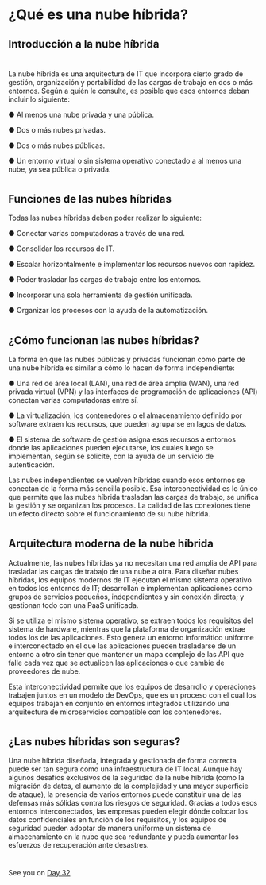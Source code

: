 
# ¿Qué es una nube híbrida?


## Introducción a la nube híbrida

#

La nube híbrida es una arquitectura de IT que incorpora cierto grado de gestión, organización y portabilidad de las cargas de trabajo en dos o más entornos. Según a quién le consulte, es posible que esos entornos deban incluir lo siguiente:


● Al menos una nube privada y una pública.

● Dos o más nubes privadas.

● Dos o más nubes públicas.

● Un entorno virtual o sin sistema operativo conectado a al menos una nube, ya sea pública o privada.

#
#
## Funciones de las nubes híbridas


Todas las nubes híbridas deben poder realizar lo siguiente: 

● Conectar varias computadoras a través de una red.

● Consolidar los recursos de IT.

● Escalar horizontalmente e implementar los recursos nuevos con rapidez.

● Poder trasladar las cargas de trabajo entre los entornos.

● Incorporar una sola herramienta de gestión unificada. 

● Organizar los procesos con la ayuda de la automatización.

#
#
## ¿Cómo funcionan las nubes híbridas?


La forma en que las nubes públicas y privadas funcionan como parte de una nube híbrida es similar a cómo lo hacen de forma independiente:

● Una red de área local (LAN), una red de área amplia (WAN), una red privada virtual (VPN) y las interfaces de programación de aplicaciones (API) conectan varias computadoras entre sí. 

● La virtualización, los contenedores o el almacenamiento definido por software extraen los recursos, que pueden agruparse en lagos de datos.

● El sistema de software de gestión asigna esos recursos a entornos donde las aplicaciones pueden ejecutarse, los cuales luego se implementan, según se solicite, con la ayuda de un servicio de autenticación.


Las nubes independientes se vuelven híbridas cuando esos entornos se conectan de la forma más sencilla posible. Esa interconectividad es lo único que permite que las nubes híbrida trasladan las cargas de trabajo, se unifica la gestión y se organizan los procesos. La calidad de las conexiones tiene un efecto directo sobre el funcionamiento de su nube híbrida.

#
#
## Arquitectura moderna de la nube híbrida


Actualmente, las nubes híbridas ya no necesitan una red amplia de API para trasladar las cargas de trabajo de una nube a otra. Para diseñar nubes híbridas, los equipos modernos de IT ejecutan el mismo sistema operativo en todos los entornos de IT; desarrollan e implementan aplicaciones como grupos de servicios pequeños, independientes y sin conexión directa; y gestionan todo con una PaaS unificada.


Si se utiliza el mismo sistema operativo, se extraen todos los requisitos del sistema de hardware, mientras que la plataforma de organización extrae todos los de las aplicaciones. Esto genera un entorno informático uniforme e interconectado en el que las aplicaciones pueden trasladarse de un entorno a otro sin tener que mantener un mapa complejo de las API que falle cada vez que se actualicen las aplicaciones o que cambie de proveedores de nube.


Esta interconectividad permite que los equipos de desarrollo y operaciones trabajen juntos en un modelo de DevOps, que es un proceso con el cual los equipos trabajan en conjunto en entornos integrados utilizando una arquitectura de microservicios compatible con los contenedores.


#
#
## ¿Las nubes híbridas son seguras?

Una nube híbrida diseñada, integrada y gestionada de forma correcta puede ser tan segura como una infraestructura de IT local. Aunque hay algunos desafíos exclusivos de la seguridad de la nube híbrida (como la migración de datos, el aumento de la complejidad y una mayor superficie de ataque), la presencia de varios entornos puede constituir una de las defensas más sólidas contra los riesgos de seguridad. Gracias a todos esos entornos interconectados, las empresas pueden elegir dónde colocar los datos confidenciales en función de los requisitos, y los equipos de seguridad pueden adoptar de manera uniforme un sistema de almacenamiento en la nube que sea redundante y pueda aumentar los esfuerzos de recuperación ante desastres.







#
#
#
#
#

See you on [Day 32](day32.md) 

